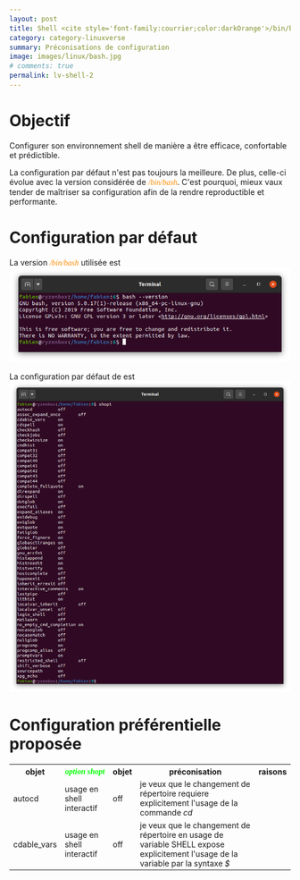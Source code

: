 ```yaml
---
layout: post
title: Shell <cite style='font-family:courrier;color:darkOrange'>/bin/bash</cite> et options de configuration <cite style='font-family:courrier;color:lime'>shopt</cite>
category: category-linuxverse
summary: Préconisations de configuration 
image: images/linux/bash.jpg
# comments: true
permalink: lv-shell-2
---
```


# Objectif 

Configurer son environnement shell de manière a être efficace, confortable et prédictible. 

La configuration par défaut n'est pas toujours la meilleure. De plus, celle-ci évolue avec la version considérée de <cite style='font-family:courrier;color:darkOrange'>/bin/bash</cite>. C'est pourquoi, mieux vaux tender de maîtriser sa configuration afin de la
rendre reproductible et performante. 

# Configuration par défaut

La version <cite style='font-family:courrier;color:darkOrange'>/bin/bash</cite> utilisée est 
<img src='images/linux/bash-version.png' witdh="80%">

La configuration par défaut de est 
<img src='images/linux/bash-shopt-default.png' witdh="80%">


# Configuration préférentielle proposée

<table>
<tr><th>objet</th><th><cite style='font-family:courrier;color:lime'>option shopt</cite></th><th>objet</th><th>préconisation</th><th>raisons</th></tr>
<tr><td>autocd</td><td>usage en shell interactif</td><td>off</td><td>je veux que le changement de répertoire requiere explicitement l'usage de la commande <cite class='exec'>cd</cite></td></tr>
<tr><td>cdable_vars</td><td>usage en shell interactif</td><td>off</td><td>je veux que le changement de répertoire en usage de variable SHELL expose explicitement l'usage de la variable par la syntaxe <cite class='kw'>$</cite></td></tr>
</table>


